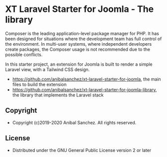 # XT Laravel Starter for Joomla - The library

Composer is the leading application-level package manager for PHP. It has been designed for situations where the development team has full control of the environment. In multi-user systems, where independent developers create packages, the Composer usage is not recommended due to the possible conflicts.

In this starter project, an extension for Joomla is built to render a simple Laravel view, with a Tailwind CSS design.

- https://github.com/anibalsanchez/xt-laravel-starter-for-joomla, the main files to build the extension
- https://github.com/anibalsanchez/xt-laravel-starter-for-joomla-library, the library that implements the Laravel stack

## Copyright

- Copyright (c)2019-2020 Anibal Sanchez. All rights reserved.

## License

- Distributed under the GNU General Public License version 2 or later
